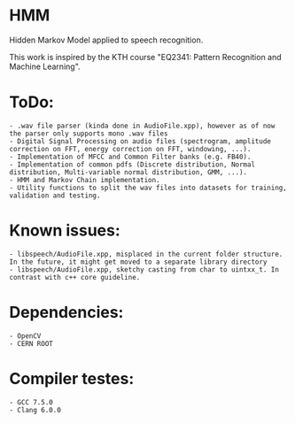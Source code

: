 # HMM
Hidden Markov Model applied to speech recognition.

This work is inspired by the KTH course "EQ2341: Pattern Recognition and Machine Learning".

# ToDo:
    - .wav file parser (kinda done in AudioFile.xpp), however as of now the parser only supports mono .wav files
    - Digital Signal Processing on audio files (spectrogram, amplitude correction on FFT, energy correction on FFT, windowing, ...).
    - Implementation of MFCC and Common Filter banks (e.g. FB40).
    - Implementation of common pdfs (Discrete distribution, Normal distribution, Multi-variable normal distribution, GMM, ...).
    - HMM and Markov Chain implementation.
    - Utility functions to split the wav files into datasets for training, validation and testing.


# Known issues:
    - libspeech/AudioFile.xpp, misplaced in the current folder structure. In the future, it might get moved to a separate library directory
    - libspeech/AudioFile.xpp, sketchy casting from char to uintxx_t. In contrast with c++ core guideline.

# Dependencies:
    - OpenCV
    - CERN ROOT

# Compiler testes:
    - GCC 7.5.0
    - Clang 6.0.0
